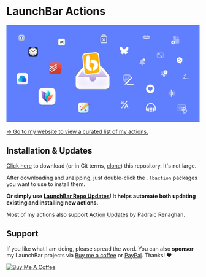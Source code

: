 # LaunchBar Actions

<a href="https://ptujec.github.io/launchbar"><img src="header.jpg" width="640"/></a> 

[→ Go to my website to view a curated list of my actions.](https://ptujec.github.io/launchbar)

## Installation & Updates

[Click here](https://github.com/Ptujec/LaunchBar/archive/refs/heads/master.zip) to download (or in Git terms, [clone](https://docs.github.com/en/repositories/creating-and-managing-repositories/cloning-a-repository)) this repository. It's not large.

After downloading and unzipping, just double-click the `.lbaction` packages you want to use to install them.

**Or simply use [LaunchBar Repo Updates](https://github.com/Ptujec/LaunchBar/tree/master/LB-Repo-Updates#launchbar-repo-updates-action)! It helps automate both updating existing and installing new actions.**

Most of my actions also support [Action Updates](https://renaghan.com/launchbar/action-updates/) by Padraic Renaghan.

## Support

If you like what I am doing, please spread the word. You can also **sponsor** my LaunchBar projects via [Buy me a coffee](https://www.buymeacoffee.com/ptujec) or [PayPal](https://www.paypal.com/donate/?business=J3RS8S74NDJPU&no_recurring=0&currency_code=EUR). Thanks! ♥️

<a href="https://www.buymeacoffee.com/ptujec" target="_blank"><img src="https://cdn.buymeacoffee.com/buttons/v2/default-yellow.png" alt="Buy Me A Coffee" style="height: 60px !important;width: 217px !important;" ></a>
